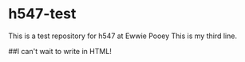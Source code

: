 # h547-test
This is a test repository for h547 at Ewwie Pooey
This is my third line.

##I can't wait to write in HTML!
